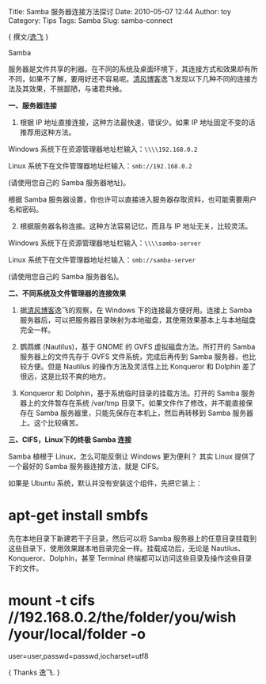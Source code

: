 Title: Samba 服务器连接方法探讨
Date: 2010-05-07 12:44
Author: toy
Category: Tips
Tags: Samba
Slug: samba-connect

{ 撰文/[逸飞](http://www.billdeng.com) }

Samba  

服务器是文件共享的利器。在不同的系统及桌面环境下，其连接方式和效果却有所不同，如果不了解，要用好还不容易呢。[清风博客](http://www.billdeng.com)逸飞发现以下几种不同的连接方法及其效果，不揣鄙陋，与诸君共飨。

**一、服务器连接**

1. 根据 IP 地址直接连接，这种方法最快速，错误少。如果 IP
地址固定不变的话推荐用这种方法。

Windows 系统下在资源管理器地址栏输入：`\\\\192.168.0.2`

Linux 系统下在文件管理器地址栏输入：`smb://192.168.0.2`

(请使用您自己的 Samba 服务器地址)。

根据 Samba
服务器设置，你也许可以直接进入服务器存取资料，也可能需要用户名和密码。

2. 根据服务器名称连接。这种方法容易记忆，而且与 IP 地址无关，比较灵活。

Windows 系统下在资源管理器地址栏输入：`\\\\samba-server`

Linux 系统下在文件管理器地址栏输入：`smb://samba-server`

(请使用您自己的 Samba 服务器名)。

**二、不同系统及文件管理器的连接效果**

1. 据[清风博客](http://www.billdeng.com)逸飞的观察，在 Windows
下的连接最方便好用。连接上 Samba
服务器后，可以把服务器目录映射为本地磁盘，其使用效果基本上与本地磁盘完全一样。

2. 鹦鹉螺 (Nautilus)，基于 GNOME 的 GVFS 虚拟磁盘方法。所打开的 Samba
服务器上的文件先存于 GVFS 文件系统，完成后再传到 Samba
服务器，也比较方便。但是 Nautilus 的操作方法及灵活性上比 Konqueror 和
Dolphin 差了很远，这是比较不爽的地方。

3. Konqueror 和 Dolphin，基于系统临时目录的挂载方法。打开的 Samba
服务器上的文件暂存在系统 /var/tmp
目录下。如果文件作了修改，并不能直接保存在 Samba
服务器里，只能先保存在本机上，然后再转移到 Samba
服务器上。这个比较痛苦。

**三、CIFS，Linux下的终极 Samba 连接**

Samba 植根于 Linux，怎么可能反倒让 Windows 更为便利？ 其实 Linux
提供了一个最好的 Samba 服务器连接方法，就是 CIFS。

如果是 Ubuntu 系统，默认并没有安装这个组件，先把它装上：

# apt-get install smbfs

先在本地目录下新建若干子目录，然后可以将 Samba
服务器上的任意目录挂载到这些目录下，使用效果跟本地目录完全一样。挂载成功后，无论是
Nautilus、Konqueror、Dolphin，甚至 Terminal
终端都可以访问这些目录及操作这些目录下的文件。

# mount -t cifs //192.168.0.2/the/folder/you/wish /your/local/folder -o
user=user,passwd=passwd,iocharset=utf8

{ Thanks 逸飞. }
